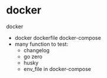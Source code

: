 # docker

docker

- docker dockerfile docker-compose
- many function to test:
  - changelog
  - go zero
  - husky
  - env_file in docker-compose
